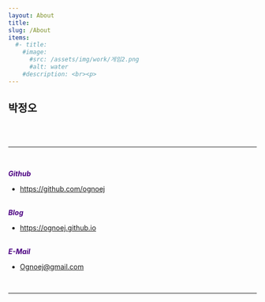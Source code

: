 ```yaml
---
layout: About
title: 
slug: /About
items:
  #- title: 
    #image:
      #src: /assets/img/work/게임2.png
      #alt: water
    #description: <br><p>
---
```


**<span style="color:red"></span>**


## **박정오**

<br><br>


--------------
<br>

***<span style="color:indigo">Github</span>***<br>
- <span style="color:#C0C0FF;">https://github.com/ognoej</span><br><br>


***<span style="color:indigo">Blog</span>***<br>
-  <span style="color:#C0C0FF;">https://ognoej.github.io</span><br><br>



***<span style="color:indigo">E-Mail</span>***<br>
- <span style="color:#C0C0FF;">Ognoej@gmail.com</span>


<br>


-------------




<br />


<br />
<br />
